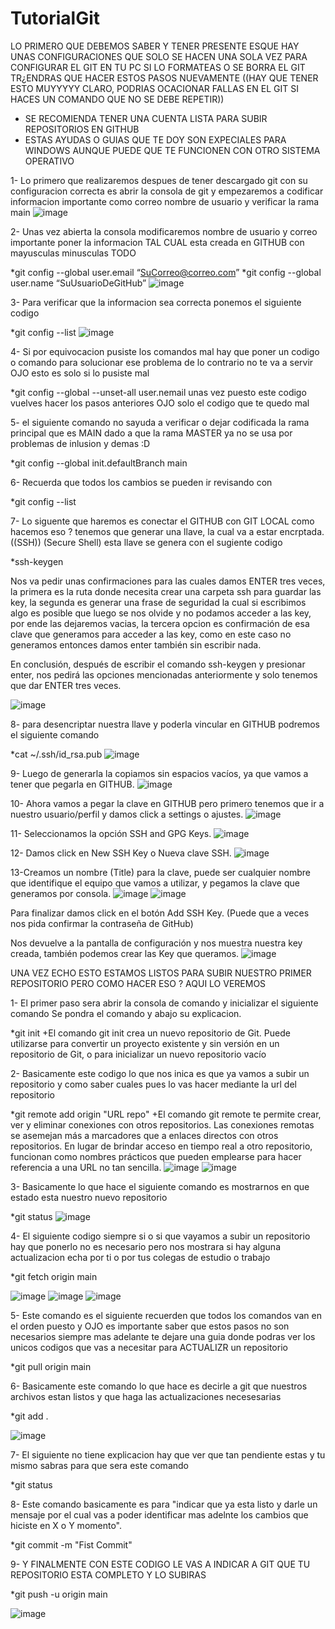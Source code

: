 # TutorialGit

LO PRIMERO QUE DEBEMOS SABER Y TENER PRESENTE ESQUE HAY UNAS CONFIGURACIONES QUE SOLO SE HACEN UNA SOLA VEZ PARA CONFIGURAR EL GIT EN TU PC SI LO FORMATEAS O SE BORRA EL GIT TR¿ENDRAS QUE HACER ESTOS PASOS NUEVAMENTE ((HAY QUE TENER ESTO MUYYYYY CLARO, PODRIAS OCACIONAR FALLAS EN EL GIT SI  HACES UN COMANDO QUE NO SE DEBE REPETIR))

* SE RECOMIENDA TENER UNA CUENTA LISTA PARA SUBIR REPOSITORIOS EN  GITHUB
* ESTAS AYUDAS O GUIAS QUE TE DOY SON EXPECIALES PARA WINDOWS  AUNQUE PUEDE QUE TE FUNCIONEN CON OTRO SISTEMA OPERATIVO

1-  Lo primero que realizaremos despues de tener descargado git con su configuracion correcta  es abrir la consola de git y empezaremos a codificar  informacion importante como correo nombre de usuario y verificar la rama main 
![image](https://user-images.githubusercontent.com/125293481/220126872-3ebd853d-df3f-4f17-9bfe-8966789b8175.png)

2- Unas vez abierta la consola modificaremos  nombre de usuario y correo importante poner la informacion TAL CUAL esta creada en GITHUB con mayusculas minusculas TODO

*git config --global user.email “SuCorreo@correo.com” 
*git config --global user.name “SuUsuarioDeGitHub”
![image](https://user-images.githubusercontent.com/125293481/220130211-d20ad840-6d97-4048-85c7-88b6c6d8e5b5.png)

3- Para verificar que la informacion sea correcta  ponemos el siguiente  codigo 

*git config --list 
![image](https://user-images.githubusercontent.com/125293481/220130920-6e219c97-13e7-4f80-830c-5fa937ff9465.png)

4- Si por equivocacion pusiste los comandos mal hay que poner un codigo o comando para solucionar ese problema de lo contrario no te va a servir OJO esto es solo si lo pusiste mal 

*git config --global --unset-all user.nemail
 unas vez puesto este codigo vuelves hacer los pasos anteriores OJO solo el codigo que te quedo mal 
 
5- el siguiente comando no sayuda a verificar o dejar codificada la rama principal que es MAIN dado a que la rama MASTER ya no se usa por problemas de inlusion y demas :D

*git config --global init.defaultBranch main

6- Recuerda que todos los cambios se pueden ir revisando con 

*git config --list 

7- Lo siguente que haremos es conectar el GITHUB con GIT LOCAL como hacemos eso ? tenemos que generar una llave, la cual va a estar encrptada. ((SSH)) (Secure Shell) esta llave se genera con el sugiente codigo  

*ssh-keygen

Nos va pedir unas confirmaciones para las cuales damos ENTER tres veces, la primera es la ruta donde necesita crear una carpeta ssh para guardar las key, la segunda es generar una frase de seguridad la cual si escribimos algo es posible que luego se nos olvide y no podamos acceder a las key, por ende las dejaremos vacias, la tercera opcion es confirmación de esa clave que generamos para acceder a las key, como en este caso no generamos entonces damos enter también sin escribir nada.

En conclusión, después de escribir el comando ssh-keygen y presionar enter, nos pedirá las opciones mencionadas anteriormente y solo tenemos que dar ENTER tres veces.

![image](https://user-images.githubusercontent.com/125293481/220133368-6e6242af-89bd-41b8-a79e-b6248e8d37d1.png)

8- para desencriptar nuestra llave y poderla vincular en GITHUB podremos el siguiente comando 

*cat ~/.ssh/id_rsa.pub
![image](https://user-images.githubusercontent.com/125293481/220133734-815c1afb-4ccc-49fc-95c8-83f66be6cbfa.png)

9- Luego de generarla la copiamos sin espacios vacíos, ya que vamos a tener que pegarla en GITHUB.
![image](https://user-images.githubusercontent.com/125293481/220133918-09e8a82b-3126-4704-975c-7b00403b51a2.png)

10- Ahora vamos a pegar la clave en GITHUB pero primero tenemos que ir a nuestro usuario/perfil y damos click a settings o ajustes.
![image](https://user-images.githubusercontent.com/125293481/220134500-d140283b-47cc-40f7-a967-f58ad9194d1a.png)

11- Seleccionamos la opción SSH and GPG Keys.
![image](https://user-images.githubusercontent.com/125293481/220134783-1e04a027-342d-48b1-98dc-7df089e2b763.png)

12- Damos click en New SSH Key o Nueva clave SSH.
![image](https://user-images.githubusercontent.com/125293481/220135057-021aad03-04d7-447a-ae37-760e07f09043.png)

13-Creamos un nombre (Title) para la clave, puede ser cualquier nombre que identifique el equipo que vamos a utilizar, y pegamos la clave que generamos por consola.
![image](https://user-images.githubusercontent.com/125293481/220135366-3af56729-d67a-45a3-be3d-a73cccf45dc0.png)
![image](https://user-images.githubusercontent.com/125293481/220135588-6debddca-a85c-44f1-b136-7b2f3d73636c.png)

Para finalizar damos click en el botón Add SSH Key. (Puede que a veces nos pida confirmar la contraseña de GitHub)

Nos devuelve a la pantalla de configuración y nos muestra nuestra key creada, también podemos crear las Key que queramos.
![image](https://user-images.githubusercontent.com/125293481/220135836-e7ab2ba1-332f-44e0-bb0a-da3f62d09a57.png)


UNA VEZ ECHO ESTO ESTAMOS LISTOS PARA SUBIR NUESTRO PRIMER REPOSITORIO PERO COMO HACER ESO ? AQUI LO VEREMOS 

1- El primer paso sera abrir la consola de comando y inicializar el siguiente comando Se pondra el comando y abajo su explicacion.

*git init 
+El comando git init crea un nuevo repositorio de Git. Puede utilizarse para convertir un proyecto existente y sin versión en un repositorio de Git, o para inicializar un nuevo repositorio vacío

2- Basicamente este codigo lo que nos inica es que ya vamos a subir un repositorio y como saber cuales pues lo vas hacer mediante la url del repositorio

*git remote add origin "URL repo"
+El comando git remote te permite crear, ver y eliminar conexiones con otros repositorios. Las conexiones remotas se asemejan más a marcadores que a enlaces directos con otros repositorios. En lugar de brindar acceso en tiempo real a otro repositorio, funcionan como nombres prácticos que pueden emplearse para hacer referencia a una URL no tan sencilla.
![image](https://user-images.githubusercontent.com/125293481/220138700-b792e07e-d5c3-4038-a4d8-99d7ba527c29.png)
![image](https://user-images.githubusercontent.com/125293481/220139149-9b6acdf6-d789-4110-95b2-6b57e43d8acc.png)

3- Basicamente lo que hace el siguiente comando es mostrarnos en que estado esta nuestro nuevo repositorio 

*git status
![image](https://user-images.githubusercontent.com/125293481/220139733-d65fabe0-8786-4b74-84d1-00f3ef81ed27.png)

4- El siguiente codigo siempre si o si que vayamos a subir un repositorio hay que ponerlo no es necesario pero nos mostrara si hay alguna actualizacion echa por ti o por tus colegas de estudio o trabajo 

*git fetch origin main

![image](https://user-images.githubusercontent.com/125293481/220140318-81e2d86d-a1f3-4146-8e8c-1da8bacf0f2f.png)
![image](https://user-images.githubusercontent.com/125293481/220140644-18ecfdd0-3550-4c3d-8df3-d6c1b536c92b.png)
![image](https://user-images.githubusercontent.com/125293481/220140725-aa1e325d-e318-4cf9-9893-df241a585e16.png)

5- Este comando es el siguiente recuerden que todos los comandos van en el orden puesto y OJO es importante saber que estos pasos no son necesarios siempre mas adelante te dejare una guia donde podras ver los unicos codigos que vas a necesitar para ACTUALIZR un repositorio

*git pull origin main

6- Basicamente este comando lo que hace es decirle a git que nuestros archivos estan listos y que haga las actualizaciones necesesarias 

*git add .

![image](https://user-images.githubusercontent.com/125293481/220142021-74b120a1-104c-49dc-98f8-4be26863a332.png)

7- El siguiente no tiene explicacion hay que ver que tan pendiente estas y tu mismo sabras para que sera este comando 

*git status

8- Este comando basicamente es para "indicar que ya esta listo y darle un mensaje por el cual vas a poder identificar mas adelnte los cambios que hiciste en X o Y momento".

*git commit -m "Fist Commit"

9- Y FINALMENTE CON ESTE CODIGO LE VAS A INDICAR A GIT QUE TU REPOSITORIO ESTA COMPLETO Y LO SUBIRAS 

*git push -u origin main

![image](https://user-images.githubusercontent.com/125293481/220143422-8ea53d7f-ce48-4f0f-8bc8-f04eac87997a.png)































